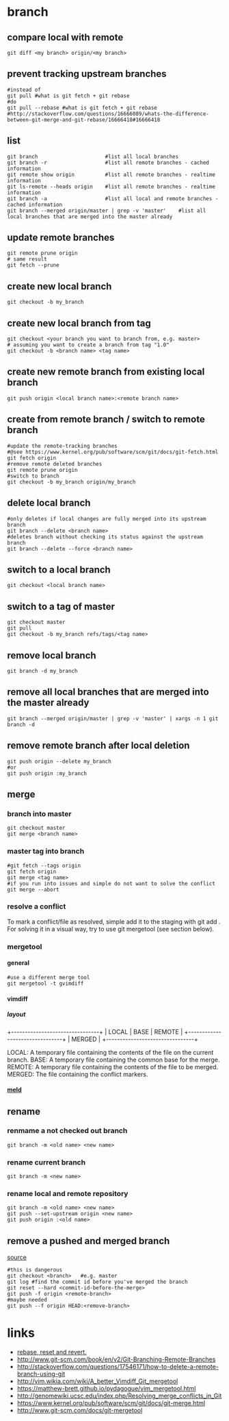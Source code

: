 # branch

## compare local with remote

```
git diff <my branch> origin/<my branch>
```

## prevent tracking upstream branches

```
#instead of
git pull #what is git fetch + git rebase
#do
git pull --rebase #what is git fetch + git rebase
#http://stackoverflow.com/questions/16666089/whats-the-difference-between-git-merge-and-git-rebase/16666418#16666418
```

## list

```
git branch                      #list all local branches
git branch -r                   #list all remote branches - cached information
git remote show origin          #list all remote branches - realtime information
git ls-remote --heads origin    #list all remote branches - realtime information
git branch -a                   #list all local and remote branches - cached information
git branch --merged origin/master | grep -v 'master'    #list all local branches that are merged into the master already
```

## update remote branches

```
git remote prune origin
# same result
git fetch --prune
```

## create new local branch

```
git checkout -b my_branch
```

## create new local branch from tag

```
git checkout <your branch you want to branch from, e.g. master>
# assuming you want to create a branch from tag "1.0"
git checkout -b <branch name> <tag name>
```

## create new remote branch from existing local branch

```
git push origin <local branch name>:<remote branch name>
```

## create from remote branch / switch to remote branch

```
#update the remote-tracking branches
#@see https://www.kernel.org/pub/software/scm/git/docs/git-fetch.html
git fetch origin
#remove remote deleted branches
git remote prune origin 
#switch to branch
git checkout -b my_branch origin/my_branch
```

## delete local branch

```
#only deletes if local changes are fully merged into its upstream branch
git branch --delete <branch name>
#deletes branch without checking its status against the upstream branch
git branch --delete --force <branch name>
```

## switch to a local branch

```
git checkout <local branch name>
```

## switch to a tag of master

```
git checkout master
git pull
git checkout -b my_branch refs/tags/<tag name>
```

## remove local branch

```
git branch -d my_branch
```

## remove all local branches that are merged into the master already

```
git branch --merged origin/master | grep -v 'master' | xargs -n 1 git branch -d
```

## remove remote branch after local deletion

```
git push origin --delete my_branch
#or
git push origin :my_branch
```

## merge

### branch into master

```
git checkout master
git merge <branch name>
```

### master tag into branch

```
#git fetch --tags origin
git fetch origin
git merge <tag name>
#if you run into issues and simple do not want to solve the conflict
git merge --abort
```

### resolve a conflict

To mark a conflict/file as resolved, simple add it to the staging with git add <directory or file name>.
For solving it in a visual way, try to use git mergetool (see section below).

### mergetool

#### general

```
#use a different merge tool
git mergetool -t gvimdiff
```

#### vimdiff

##### layout

+--------------------------------+
| LOCAL  |     BASE     | REMOTE |
+--------------------------------+
|             MERGED             |
+--------------------------------+

LOCAL:  A temporary file containing the contents of the file on the current branch.
BASE:   A temporary file containing the common base for the merge.
REMOTE: A temporary file containing the contents of the file to be merged.
MERGED: The file containing the conflict markers.

#### [meld](http://meldmerge.org/)

## rename

### renmame a not checked out branch

```
git branch -m <old name> <new name>
```

### rename current branch

```
git branch -m <new name>
```

### rename local and remote repository

```
git branch -m <old name> <new name>
git push --set-upstream origin <new name>
git push origin :<old name>
```

## remove a pushed and merged branch

[source](https://stackoverflow.com/a/50150652)

```
#this is dangerous
git checkout <branch>   #e.g. master
git log #find the commit id before you've merged the branch
git reset --hard <commit-id-before-the-merge>
git push -f origin <remote-branch>
#maybe needed
git push --f origin HEAD:<remove-branch>
```

# links

* [rebase, reset and revert.](https://opensource.com/article/18/6/git-reset-revert-rebase-commands)
* http://www.git-scm.com/book/en/v2/Git-Branching-Remote-Branches
* http://stackoverflow.com/questions/17546171/how-to-delete-a-remote-branch-using-git
* http://vim.wikia.com/wiki/A_better_Vimdiff_Git_mergetool
* https://matthew-brett.github.io/pydagogue/vim_mergetool.html
* http://genomewiki.ucsc.edu/index.php/Resolving_merge_conflicts_in_Git
* https://www.kernel.org/pub/software/scm/git/docs/git-merge.html
* http://www.git-scm.com/docs/git-mergetool
